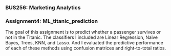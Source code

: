 ### BUS256: Marketing Analytics
### Assignment4: ML_titanic_prediction
The goal of this assignment is to predict whether a passenger survives or not in the Titanic. The classifiers I included are Linear Regression, Naive Bayes, Trees, KNN, and Lasso. And I evaluated the predictive performance of each of these methods using confusion matrices and right-to-total ratios.
